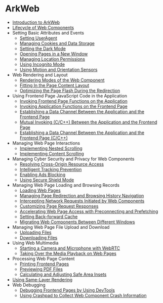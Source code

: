 # ArkWeb

- [Introduction to ArkWeb](web-component-overview.md)
- [Lifecycle of Web Components](web-event-sequence.md)
- Setting Basic Attributes and Events
  - [Setting UserAgent](web-default-userAgent.md)
  - [Managing Cookies and Data Storage](web-cookie-and-data-storage-mgmt.md)
  - [Setting the Dark Mode](web-set-dark-mode.md)
  - [Opening Pages in a New Window](web-open-in-new-window.md)
  - [Managing Location Permissions](web-geolocation-permission.md)
  - [Using Incognito Mode](web-incognito-mode.md)
  - [Using Motion and Orientation Sensors](web-sensor.md)
- Web Rendering and Layout
  - [Rendering Modes of the Web Component](web-render-mode.md)
  - [Fitting In the Page Content Layout](web-fit-content.md)
  - [Optimizing the Page Flash During the Redirection](web-router-flash-optimization.md)
- Using Frontend Page JavaScript Code in the Application
  - [Invoking Frontend Page Functions on the Application](web-in-app-frontend-page-function-invoking.md)
  - [Invoking Application Functions on the Frontend Page](web-in-page-app-function-invoking.md)
  - [Establishing a Data Channel Between the Application and the Frontend Page](web-app-page-data-channel.md)
  - [Mutual Invoking (C/C++) Between the Application and the Frontend Page](arkweb-ndk-jsbridge.md)
  - [Establishing a Data Channel Between the Application and the Frontend Page (C/C++)](arkweb-ndk-page-data-channel.md)
- Managing Web Page Interactions
  - [Implementing Nested Scrolling](web-nested-scrolling.md)
  - [Implementing Content Scrolling](web-content-scrolling.md)
- Managing Cyber Security and Privacy for Web Components
  - [Resolving Cross-Origin Resource Access](web-cross-origin.md)
  - [Intelligent Tracking Prevention](web-intelligent-tracking-prevention.md)
  - [Enabling Ads Blocking](web-adsblock.md)
  - [Using Secure Shield Mode](web-secure-shield-mode.md)
- Managing Web Page Loading and Browsing Records
  - [Loading Web Pages](web-page-loading-with-web-components.md)
  - [Managing Page Redirection and Browsing History Navigation](web-redirection-and-browsing-history-mgmt.md)
  - [Intercepting Network Requests Initiated by Web Components](web-scheme-handler.md)
  - [Customizing Page Request Responses](web-resource-interception-request-mgmt.md)
  - [Accelerating Web Page Access with Preconnecting and Prefetching](web-predictor.md)
  - [Setting Back-forward Cache](web-set-back-forward-cache.md)
  - [Migrating Web Components Between Different Windows](web-component-migrate.md)
- Managing Web Page File Upload and Download
  - [Uploading Files](web-file-upload.md)
  - [Downloading Files](web-download.md)
- Using Web Multimedia
  - [Starting a Camera and Microphone with WebRTC](web-rtc.md)
  - [Taking Over the Media Playback on Web Pages](app-takeovers-web-media.md)
- Processing Web Page Content
  - [Printing Frontend Pages](web-print.md)
  - [Previewing PDF Files](web-pdf-preview.md)
  - [Calculating and Adjusting Safe Area Insets](web-safe-area-insets.md)
- [Using Same-Layer Rendering](web-same-layer.md)
- Web Debugging
  - [Debugging Frontend Pages by Using DevTools](web-debugging-with-devtools.md)
  - [Using Crashpad to Collect Web Component Crash Information](web-crashpad.md)
